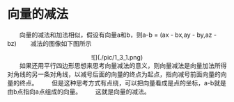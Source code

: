 # 向量的减法

&emsp;&emsp;向量的减法和加法相似，假设有向量a和b，则a-b = (ax - bx,ay - by,az - bz)
&emsp;&emsp;减法的图像如下图所示
<center>
![](./pic/1_3_1.png)
</center>
&emsp;&emsp;如果还用平行四边形思想来思考向量减法的意义，则向量减法是向量加法所得对角线的另一条对角线，以减号后面的向量的终点为起点，指向减号前面向量的向量的终点。
&emsp;&emsp;但是这种思考方式有点绕，可以把向量看成是点的坐标，a-b就是由b点指向a点组成的向量。
&emsp;&emsp;这就是向量的减法。
